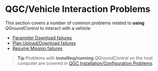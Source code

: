 # QGC/Vehicle Interaction Problems

This section covers a number of common problems related to **using** *QGroundControl* to interact with a vehicle:

* [Parameter Download failures](../Support/ParameterDownload.md)
* [Plan Upload/Download failures](../Support/PlanUploadDownload.md)
* [Resume Mission failures](../Support/ResumeMission.md)

> **Tip** Problems with **installing/running** *QGroundControl* on the host computer are covered in [QGC Installation/Configuration Problems](../Support/troubleshooting_qgc.md).